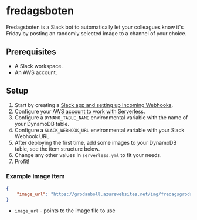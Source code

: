 # fredagsboten

Fredagsboten is a Slack bot to automatically let your colleagues know it's Friday by posting an randomly selected image to a channel of your choice.

## Prerequisites
* A Slack workspace.
* An AWS account.

## Setup
1. Start by creating a [Slack app and setting up Incoming Webhooks](https://slack.com/intl/en-se/help/articles/115005265063-incoming-webhooks-for-slack).
2. Configure your [AWS account to work with Serverless](https://serverless.com/framework/docs/providers/aws/guide/credentials/).
3. Configure a `DYNAMO_TABLE_NAME` environmental variable with the name of your DynamoDB table.
4. Configure a `SLACK_WEBHOOK_URL` environmental variable with your Slack Webhook URL.
5. After deploying the first time, add some images to your DynamoDB table, see the item structure below.
6. Change any other values in `serverless.yml` to fit your needs.
7. Profit!

### Example image item
```json
{
    "image_url": "https://grodanboll.azurewebsites.net/img/fredagsgrodan/fredagsgrodan512.png",
}
```

* `image_url` - points to the image file to use
